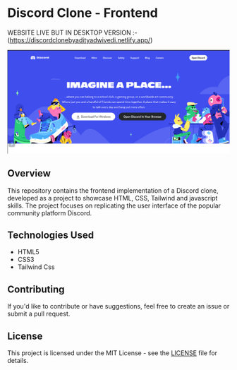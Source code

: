 # Discord Clone - Frontend

WEBSITE LIVE BUT IN DESKTOP VERSION :- (https://discordclonebyadityadwivedi.netlify.app/)

![Discord Clone](./images/ss1.png)

## Overview
This repository contains the frontend implementation of a Discord clone, developed as a project to showcase HTML, CSS, Tailwind and javascript skills. The project focuses on replicating the user interface of the popular community platform Discord.

## Technologies Used
- HTML5
- CSS3
- Tailwind Css

## Contributing
If you'd like to contribute or have suggestions, feel free to create an issue or submit a pull request.

## License
This project is licensed under the MIT License - see the [LICENSE](LICENSE) file for details.

